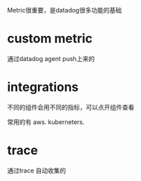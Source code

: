 Metric很重要，是datadog很多功能的基础


# custom metric 
通过datadog agent push上来的


# integrations

不同的组件会用不同的指标，可以点开组件查看

常用的有 aws.  kuberneters.

# trace

通过trace 自动收集的